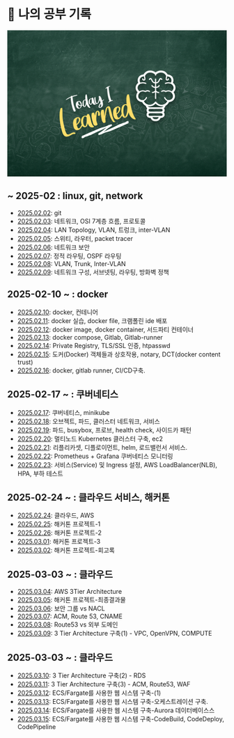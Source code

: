 # 📅 나의 공부 기록

![alt text](image-1.png)

## ~ 2025-02 : linux, git, network
- [2025.02.02](https://github.com/100-hours-a-week/luckyPrice_TIL/blob/main/1%EC%9B%94~2%EC%9B%94/02-02.md): git
- [2025.02.03](https://github.com/100-hours-a-week/luckyPrice_TIL/blob/main/1%EC%9B%94~2%EC%9B%94/02-03.md): 네트워크, OSI 7계층 흐름, 프로토콜
- [2025.02.04](https://github.com/100-hours-a-week/luckyPrice_TIL/blob/main/1%EC%9B%94~2%EC%9B%94/02-04.md): LAN Topology, VLAN, 트렁크, inter-VLAN
- [2025.02.05](https://github.com/100-hours-a-week/luckyPrice_TIL/blob/main/1%EC%9B%94~2%EC%9B%94/02-05.md): 스위티, 라우터, packet tracer
- [2025.02.06](https://github.com/100-hours-a-week/luckyPrice_TIL/blob/main/1%EC%9B%94~2%EC%9B%94/02-06.md): 네트워크 보안
- [2025.02.07](https://github.com/100-hours-a-week/luckyPrice_TIL/blob/main/1%EC%9B%94~2%EC%9B%94/02-07.md): 정적 라우팅, OSPF 라우팅
- [2025.02.08](https://github.com/100-hours-a-week/luckyPrice_TIL/blob/main/1%EC%9B%94~2%EC%9B%94/02-08.md): VLAN, Trunk, Inter-VLAN
- [2025.02.09](https://github.com/100-hours-a-week/luckyPrice_TIL/blob/main/1%EC%9B%94~2%EC%9B%94/02-09.md): 네트워크 구성, 서브넷팅, 라우팅, 방화벽 정책

## 2025-02-10 ~ : docker
- [2025.02.10](https://github.com/100-hours-a-week/luckyPrice_TIL/blob/main/1%EC%9B%94~2%EC%9B%94/02-10.md): docker, 컨테니어
- [2025.02.11](https://github.com/100-hours-a-week/luckyPrice_TIL/blob/main/1%EC%9B%94~2%EC%9B%94/02-11.md): docker 실습, docker file, 크램폴린 ide 배포
- [2025.02.12](https://github.com/100-hours-a-week/luckyPrice_TIL/blob/main/1%EC%9B%94~2%EC%9B%94/02-12.md): docker image, docker container, 서드파티 컨테이너
- [2025.02.13](https://github.com/100-hours-a-week/luckyPrice_TIL/blob/main/1%EC%9B%94~2%EC%9B%94/02-13.md): docker compose, Gitlab, Gitlab-runner
- [2025.02.14](https://github.com/100-hours-a-week/luckyPrice_TIL/blob/main/1%EC%9B%94~2%EC%9B%94/02-14.md): Private Registry, TLS/SSL 인증, htpasswd
- [2025.02.15](https://github.com/100-hours-a-week/luckyPrice_TIL/blob/main/1%EC%9B%94~2%EC%9B%94/02-15.md): 도커(Docker) 객체들과 상호작용, notary, DCT(docker content trust)
- [2025.02.16](https://github.com/100-hours-a-week/luckyPrice_TIL/blob/main/1%EC%9B%94~2%EC%9B%94/02-16.md): docker, gitlab runner, CI/CD구축.

## 2025-02-17 ~ : 쿠버네티스
- [2025.02.17](https://github.com/100-hours-a-week/luckyPrice_TIL/blob/main/1%EC%9B%94~2%EC%9B%94/02-17.md): 쿠버네티스, minikube
- [2025.02.18](https://github.com/100-hours-a-week/luckyPrice_TIL/blob/main/1%EC%9B%94~2%EC%9B%94/02-18.md): 오브젝트, 파드, 클러스터 네트워크, 서비스
- [2025.02.19](https://github.com/100-hours-a-week/luckyPrice_TIL/blob/main/1%EC%9B%94~2%EC%9B%94/02-19.md): 파드, busybox, 프로브, health check, 사이드카 패턴
- [2025.02.20](https://github.com/100-hours-a-week/luckyPrice_TIL/blob/main/1%EC%9B%94~2%EC%9B%94/02-20.md): 멀티노드 Kubernetes 클러스터 구축, ec2
- [2025.02.21](https://github.com/100-hours-a-week/luckyPrice_TIL/blob/main/1%EC%9B%94~2%EC%9B%94/02-21.md): 리플리카셋, 디플로이먼트, helm, 로드밸런서 서비스.
- [2025.02.22](https://github.com/100-hours-a-week/luckyPrice_TIL/blob/main/1%EC%9B%94~2%EC%9B%94/02-22.md): Prometheus + Grafana 쿠버네티스 모니터링
- [2025.02.23](https://github.com/100-hours-a-week/luckyPrice_TIL/blob/main/1%EC%9B%94~2%EC%9B%94/02-23.md): 서비스(Service) 및 Ingress 설정, AWS LoadBalancer(NLB), HPA, 부하 테스트

## 2025-02-24 ~ : 클라우드 서비스, 해커톤
- [2025.02.24](https://github.com/100-hours-a-week/luckyPrice_TIL/blob/main/1%EC%9B%94~2%EC%9B%94/02-24.md): 클라우드, AWS
- [2025.02.25](https://github.com/100-hours-a-week/luckyPrice_TIL/blob/main/1%EC%9B%94~2%EC%9B%94/02-25.md): 해커톤 프로젝트-1
- [2025.02.26](https://github.com/100-hours-a-week/luckyPrice_TIL/blob/main/1%EC%9B%94~2%EC%9B%94/02-25.md): 해커톤 프로젝트-2
- [2025.03.01](https://github.com/100-hours-a-week/luckyPrice_TIL/blob/main/3%EC%9B%94/03-01.md): 해커톤 프로젝트-3
- [2025.03.02](https://github.com/100-hours-a-week/luckyPrice_TIL/blob/main/3%EC%9B%94/03-02.md): 해커톤 프로젝트-회고록

## 2025-03-03 ~ : 클라우드
- [2025.03.04](https://github.com/100-hours-a-week/luckyPrice_TIL/blob/main/3%EC%9B%94/03-04.md): AWS 3Tier Architecture
- [2025.03.05](https://github.com/100-hours-a-week/luckyPrice_TIL/blob/main/3%EC%9B%94/03-05.md): 해커톤 프로젝트-최종결과물
- [2025.03.06](https://github.com/100-hours-a-week/luckyPrice_TIL/blob/main/3%EC%9B%94/03-06.md): 보안 그룹 vs NACL
- [2025.03.07](https://github.com/100-hours-a-week/luckyPrice_TIL/blob/main/3%EC%9B%94/03-07.md): ACM, Route 53, CNAME
- [2025.03.08](https://github.com/100-hours-a-week/luckyPrice_TIL/blob/main/3%EC%9B%94/03-08.md): Route53 vs 외부 도메인
- [2025.03.09](https://github.com/100-hours-a-week/luckyPrice_TIL/blob/main/3%EC%9B%94/03-09.md): 3 Tier Architecture 구축(1) - VPC, OpenVPN, COMPUTE


## 2025-03-03 ~ : 클라우드
- [2025.03.10](https://github.com/100-hours-a-week/luckyPrice_TIL/blob/main/3%EC%9B%94/03-10.md): 3 Tier Architecture 구축(2) - RDS
- [2025.03.11](https://github.com/100-hours-a-week/luckyPrice_TIL/blob/main/3%EC%9B%94/03-11.md): 3 Tier Architecture 구축(3) - ACM, Route53, WAF
- [2025.03.12](https://github.com/100-hours-a-week/luckyPrice_TIL/blob/main/3%EC%9B%94/03-12.md): ECS/Fargate를 사용한 웹 시스템 구축-(1)
- [2025.03.13](https://github.com/100-hours-a-week/luckyPrice_TIL/blob/main/3%EC%9B%94/03-13.md): ECS/Fargate를 사용한 웹 시스템 구축-오케스트레이션 구축.
- [2025.03.14](https://github.com/100-hours-a-week/luckyPrice_TIL/blob/main/3%EC%9B%94/03-14.md): ECS/Fargate를 사용한 웹 시스템 구축-Aurora 데이터베이스스
- [2025.03.15](https://github.com/100-hours-a-week/luckyPrice_TIL/blob/main/3%EC%9B%94/03-15.md): ECS/Fargate를 사용한 웹 시스템 구축-CodeBuild, CodeDeploy, CodePipeline